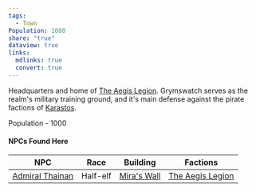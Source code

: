 ```yaml
---
tags:
  - Town
Population: 1000
share: "true"
dataview: true
links:
  mdlinks: true
  convert: true
---
```


Headquarters and home of [The Aegis Legion](../../../Factions-&%20Clans/The%20Aegis%20Legion/The-Aegis-Legion.md). Grymswatch serves as the realm's military training ground, and it's main defense against the pirate factions of [Karastos](../Karastos/Karastos.md). 

Population - 1000

#### NPCs Found Here
| NPC                                                                                     | Race     | Building                                                                             | Factions                                                                    |
| --------------------------------------------------------------------------------------- | -------- | ------------------------------------------------------------------------------------ | --------------------------------------------------------------------------- |
| [Admiral Thainan](./NPCs/Admiral-Thainan.md) | Half-elf | [Mira's Wall](./Locations/Mira's-Wall.md) | [The Aegis Legion](../../../Factions-&%20Clans/The%20Aegis%20Legion/The-Aegis-Legion.md) |
